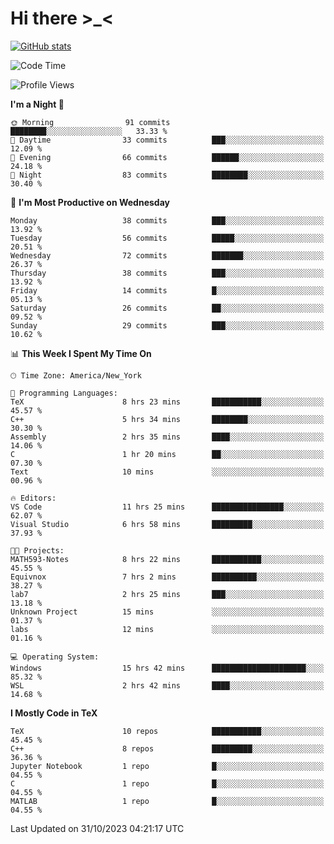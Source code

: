 # Hi there \>_<

[![GitHub stats](https://github-readme-stats.vercel.app/api?username=ARessegetesStery&show_icons=true&theme=transparent)](https://github.com/anuraghazra/github-readme-stats)

<!--START_SECTION:waka-->
![Code Time](http://img.shields.io/badge/Code%20Time-451%20hrs%2021%20mins-blue)

![Profile Views](http://img.shields.io/badge/Profile%20Views-1-blue)

**I'm a Night 🦉** 

```text
🌞 Morning                91 commits          ████████░░░░░░░░░░░░░░░░░   33.33 % 
🌆 Daytime                33 commits          ███░░░░░░░░░░░░░░░░░░░░░░   12.09 % 
🌃 Evening                66 commits          ██████░░░░░░░░░░░░░░░░░░░   24.18 % 
🌙 Night                  83 commits          ████████░░░░░░░░░░░░░░░░░   30.40 % 
```
📅 **I'm Most Productive on Wednesday** 

```text
Monday                   38 commits          ███░░░░░░░░░░░░░░░░░░░░░░   13.92 % 
Tuesday                  56 commits          █████░░░░░░░░░░░░░░░░░░░░   20.51 % 
Wednesday                72 commits          ███████░░░░░░░░░░░░░░░░░░   26.37 % 
Thursday                 38 commits          ███░░░░░░░░░░░░░░░░░░░░░░   13.92 % 
Friday                   14 commits          █░░░░░░░░░░░░░░░░░░░░░░░░   05.13 % 
Saturday                 26 commits          ██░░░░░░░░░░░░░░░░░░░░░░░   09.52 % 
Sunday                   29 commits          ███░░░░░░░░░░░░░░░░░░░░░░   10.62 % 
```


📊 **This Week I Spent My Time On** 

```text
🕑︎ Time Zone: America/New_York

💬 Programming Languages: 
TeX                      8 hrs 23 mins       ███████████░░░░░░░░░░░░░░   45.57 % 
C++                      5 hrs 34 mins       ████████░░░░░░░░░░░░░░░░░   30.30 % 
Assembly                 2 hrs 35 mins       ████░░░░░░░░░░░░░░░░░░░░░   14.06 % 
C                        1 hr 20 mins        ██░░░░░░░░░░░░░░░░░░░░░░░   07.30 % 
Text                     10 mins             ░░░░░░░░░░░░░░░░░░░░░░░░░   00.96 % 

🔥 Editors: 
VS Code                  11 hrs 25 mins      ████████████████░░░░░░░░░   62.07 % 
Visual Studio            6 hrs 58 mins       █████████░░░░░░░░░░░░░░░░   37.93 % 

🐱‍💻 Projects: 
MATH593-Notes            8 hrs 22 mins       ███████████░░░░░░░░░░░░░░   45.55 % 
Equivnox                 7 hrs 2 mins        ██████████░░░░░░░░░░░░░░░   38.27 % 
lab7                     2 hrs 25 mins       ███░░░░░░░░░░░░░░░░░░░░░░   13.18 % 
Unknown Project          15 mins             ░░░░░░░░░░░░░░░░░░░░░░░░░   01.37 % 
labs                     12 mins             ░░░░░░░░░░░░░░░░░░░░░░░░░   01.16 % 

💻 Operating System: 
Windows                  15 hrs 42 mins      █████████████████████░░░░   85.32 % 
WSL                      2 hrs 42 mins       ████░░░░░░░░░░░░░░░░░░░░░   14.68 % 
```

**I Mostly Code in TeX** 

```text
TeX                      10 repos            ███████████░░░░░░░░░░░░░░   45.45 % 
C++                      8 repos             █████████░░░░░░░░░░░░░░░░   36.36 % 
Jupyter Notebook         1 repo              █░░░░░░░░░░░░░░░░░░░░░░░░   04.55 % 
C                        1 repo              █░░░░░░░░░░░░░░░░░░░░░░░░   04.55 % 
MATLAB                   1 repo              █░░░░░░░░░░░░░░░░░░░░░░░░   04.55 % 
```




 Last Updated on 31/10/2023 04:21:17 UTC
<!--END_SECTION:waka-->

